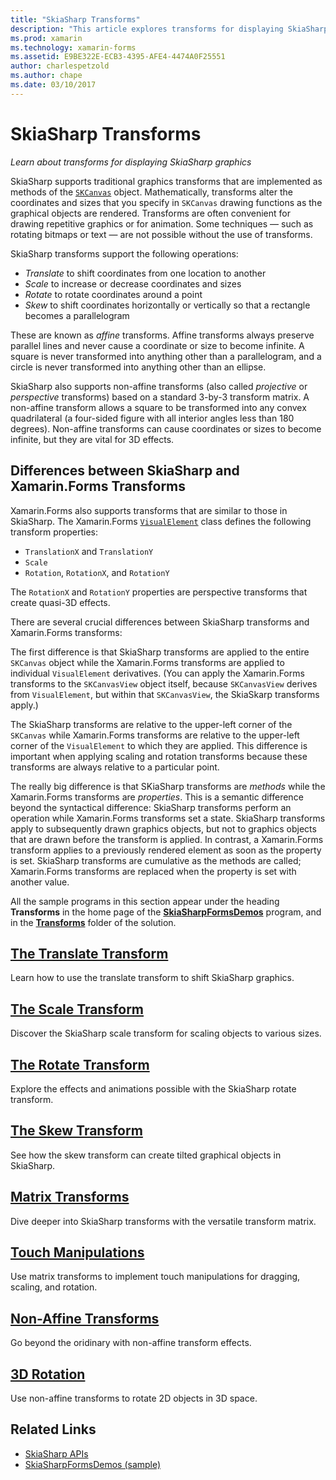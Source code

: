 ```yaml
---
title: "SkiaSharp Transforms"
description: "This article explores transforms for displaying SkiaSharp graphics in Xamarin.Forms applications, and demonstrates this with sample code."
ms.prod: xamarin
ms.technology: xamarin-forms
ms.assetid: E9BE322E-ECB3-4395-AFE4-4474A0F25551
author: charlespetzold
ms.author: chape
ms.date: 03/10/2017
---
```


# SkiaSharp Transforms

_Learn about transforms for displaying SkiaSharp graphics_

SkiaSharp supports traditional graphics transforms that are implemented as methods of the [`SKCanvas`](https://developer.xamarin.com/api/type/SkiaSharp.SKCanvas/) object. Mathematically, transforms alter the coordinates and sizes that you specify in `SKCanvas` drawing functions as the graphical objects are rendered. Transforms are often convenient for drawing repetitive graphics or for animation. Some techniques &mdash; such as rotating bitmaps or text &mdash; are not possible without the use of transforms.

SkiaSharp transforms support the following operations:

- *Translate* to shift coordinates from one location to another
- *Scale* to increase or decrease coordinates and sizes
- *Rotate* to rotate coordinates around a point
- *Skew* to shift coordinates horizontally or vertically so that a rectangle becomes a parallelogram

These are known as *affine* transforms. Affine transforms always preserve parallel lines and never cause a coordinate or size to become infinite. A square is never transformed into anything other than a parallelogram, and a circle is never transformed into anything other than an ellipse.

SkiaSharp also supports non-affine transforms (also called *projective* or *perspective* transforms) based on a standard 3-by-3 transform matrix. A non-affine transform allows a square to be transformed into any convex quadrilateral (a four-sided figure with all interior angles less than 180 degrees). Non-affine transforms can cause coordinates or sizes to become infinite, but they are vital for 3D effects.

## Differences between SkiaSharp and Xamarin.Forms Transforms

Xamarin.Forms also supports transforms that are similar to those in SkiaSharp. The Xamarin.Forms [`VisualElement`](https://developer.xamarin.com/api/type/Xamarin.Forms.VisualElement/) class defines the following transform properties:

- `TranslationX` and `TranslationY`
- `Scale`
- `Rotation`, `RotationX`, and `RotationY`

The `RotationX` and `RotationY` properties are perspective transforms that create quasi-3D effects.

There are several crucial differences between SkiaSharp transforms and Xamarin.Forms transforms:

The first difference is that SkiaSharp transforms are applied to the entire `SKCanvas` object while the Xamarin.Forms transforms are applied to individual `VisualElement` derivatives. (You can apply the Xamarin.Forms transforms to the `SKCanvasView` object itself, because `SKCanvasView` derives from `VisualElement`, but within that `SKCanvasView`, the SkiaSkarp transforms apply.)

The SkiaSharp transforms are relative to the upper-left corner of the `SKCanvas` while Xamarin.Forms transforms are relative to the upper-left corner of the `VisualElement` to which they are applied. This difference is important when applying scaling and rotation transforms because these transforms are always relative to a particular point.

The really big difference is that SKiaSharp transforms are *methods* while the Xamarin.Forms transforms are *properties*. This is a semantic difference beyond the syntactical difference: SkiaSharp transforms perform an operation while Xamarin.Forms transforms set a state. SkiaSharp transforms apply to subsequently drawn graphics objects, but not to graphics objects that are drawn before the transform is applied. In contrast, a Xamarin.Forms transform applies to a previously rendered element as soon as the property is set. SkiaSharp transforms are cumulative as the methods are called; Xamarin.Forms transforms are replaced when the property is set with another value.

All the sample programs in this section appear under the heading **Transforms** in the home page of the [**SkiaSharpFormsDemos**](https://developer.xamarin.com/samples/xamarin-forms/SkiaSharpForms/Demos/) program, and in the [**Transforms**](https://github.com/xamarin/xamarin-forms-samples/tree/master/SkiaSharpForms/Demos/Demos/SkiaSharpFormsDemos/Transforms) folder of the solution.

## [The Translate Transform](translate.md)

Learn how to use the translate transform to shift SkiaSharp graphics.

## [The Scale Transform](scale.md)

Discover the SkiaSharp scale transform for scaling objects to various sizes.

## [The Rotate Transform](rotate.md)

Explore the effects and animations possible with the SkiaSharp rotate transform.

## [The Skew Transform](skew.md)

See how the skew transform can create tilted graphical objects in SkiaSharp.

## [Matrix Transforms](matrix.md)

Dive deeper into SkiaSharp transforms with the versatile transform matrix.

## [Touch Manipulations](touch.md)

Use matrix transforms to implement touch manipulations for dragging, scaling, and rotation.

## [Non-Affine Transforms](non-affine.md)

Go beyond the oridinary with non-affine transform effects.

## [3D Rotation](3d-rotation.md)

Use non-affine transforms to rotate 2D objects in 3D space.


## Related Links

- [SkiaSharp APIs](https://developer.xamarin.com/api/root/SkiaSharp/)
- [SkiaSharpFormsDemos (sample)](https://developer.xamarin.com/samples/xamarin-forms/SkiaSharpForms/Demos/)
